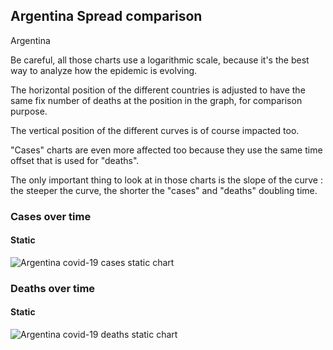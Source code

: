 ## Argentina Spread comparison 

Argentina



Be careful, all those charts use a logarithmic scale, because it's the best way to analyze how the epidemic is evolving.
 
The horizontal position of the different countries is adjusted to have the same fix number of deaths at the position in the graph, for comparison purpose.

The vertical position of the different curves is of course impacted too.

"Cases" charts are even more affected too because they use the same time offset that is used for "deaths".

The only important thing to look at in those charts is the slope of the curve : the steeper the curve, the shorter the "cases" and "deaths" doubling time.



 
### Cases over time
 
#### Static
![Argentina covid-19 cases static chart](https://raw.githubusercontent.com/madlag/coronavirus_study/master/notebooks/graphs/2020-03-20/countries/Argentina/2020-03-20_Argentina_deaths.png "Argentina covid-19 cases static chart")   

 
### Deaths over time
 
#### Static
![Argentina covid-19 deaths static chart](https://raw.githubusercontent.com/madlag/coronavirus_study/master/notebooks/graphs/2020-03-20/countries/Argentina/2020-03-20_Argentina_deaths.png "Argentina covid-19 deaths static chart")   


